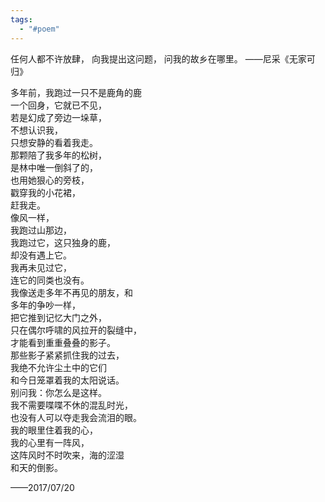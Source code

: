 ```yaml
---
tags:
  - "#poem"
---
```

任何人都不许放肆，
          向我提出这问题，
          问我的故乡在哪里。
          ——尼采《无家可归》

多年前，我跑过一只不是鹿角的鹿  
一个回身，它就已不见，   
若是幻成了旁边一垛草，   
不想认识我，   
只想安静的看着我走。  
那颗陪了我多年的松树，  
是林中唯一倒斜了的，  
也用她狠心的旁枝，  
戳穿我的小花裙，  
赶我走。  
像风一样，  
我跑过山那边，  
我跑过它，这只独身的鹿，  
却没有遇上它。  
我再未见过它，  
连它的同类也没有。  
我像送走多年不再见的朋友，和  
多年的争吵一样，  
把它推到记忆大门之外，  
只在偶尔呼啸的风拉开的裂缝中，  
才能看到重重叠叠的影子。  
那些影子紧紧抓住我的过去，  
我绝不允许尘土中的它们  
和今日笼罩着我的太阳说话。  
别问我：你怎么是这样。  
我不需要喋喋不休的混乱时光，  
也没有人可以夺走我会流泪的眼。  
我的眼里住着我的心，  
我的心里有一阵风，  
这阵风时不时吹来，海的涩湿  
和天的倒影。  

——2017/07/20